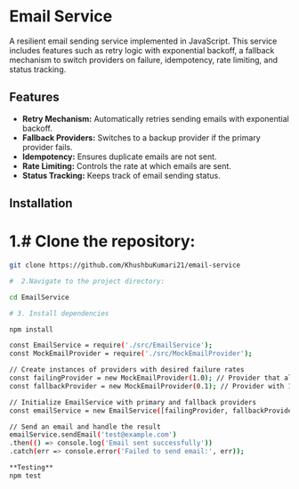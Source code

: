 # Email Service

A resilient email sending service implemented in JavaScript. This service includes features such as retry logic with exponential backoff, a fallback mechanism to switch providers on failure, idempotency, rate limiting, and status tracking.

## Features

- **Retry Mechanism:** Automatically retries sending emails with exponential backoff.
- **Fallback Providers:** Switches to a backup provider if the primary provider fails.
- **Idempotency:** Ensures duplicate emails are not sent.
- **Rate Limiting:** Controls the rate at which emails are sent.
- **Status Tracking:** Keeps track of email sending status.

## Installation

# 1.#  Clone the repository:

   ```bash
   git clone https://github.com/KhushbuKumari21/email-service
   
#  2.Navigate to the project directory:

cd EmailService

# 3. Install dependencies

npm install

const EmailService = require('./src/EmailService');
const MockEmailProvider = require('./src/MockEmailProvider');

// Create instances of providers with desired failure rates
const failingProvider = new MockEmailProvider(1.0); // Provider that always fails
const fallbackProvider = new MockEmailProvider(0.1); // Provider with 10% failure rate

// Initialize EmailService with primary and fallback providers
const emailService = new EmailService([failingProvider, fallbackProvider], 1000);

// Send an email and handle the result
emailService.sendEmail('test@example.com')
  .then(() => console.log('Email sent successfully'))
  .catch(err => console.error('Failed to send email:', err));

**Testing**
npm test

